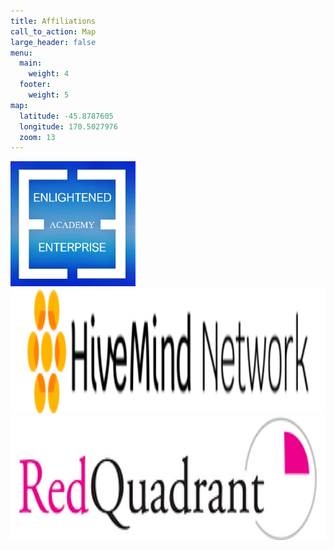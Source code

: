 ```yaml
---
title: Affiliations
call_to_action: Map
large_header: false
menu:
  main:
    weight: 4
  footer:
    weight: 5
map:
  latitude: -45.8787605
  longitude: 170.5027976
  zoom: 13
---
```

[<img src="images/EEAcademy.png" width="200">](https://enlightenedenterprise.ac)
[<img src="images/hivemind.png" height="200">](https://hivemindnetwork.com)
[<img src="images/RedQuadrant.webp" height="200">](https://redquadrant.com)
